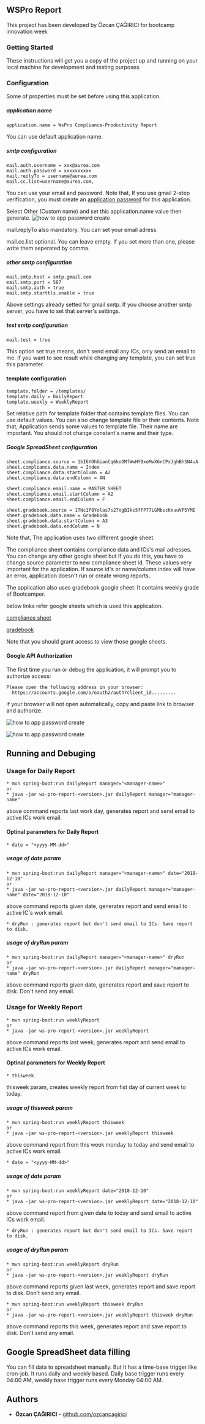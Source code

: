 ## WSPro Report

This project has been developed by Özcan ÇAĞIRICI for bootcamp innovation week

### Getting Started

These instructions will get you a copy of the project up and running on your local machine 
for development and testing purposes. 

### Configuration
Some of properties must be set before using this application.
##### application name
```
application.name = WsPro Compliance-Productivity Report
```
You can use default application name.


##### smtp configuration
```
mail.auth.username = xxx@aurea.com
mail.auth.password = xxxxxxxxxx
mail.replyTo = username@aurea.com
mail.cc.list=username@aurea.com,
```
You can use your email and password. Note that, If you use gmail 2-step verification, 
you must create an [application password](https://myaccount.google.com/apppasswords) 
for this application.

Select Other (Custom name) and set this application.name value then generate.
![how to app password create](images/gmailAppPassword.png)

mail.replyTo also mandatory. You can set your email adress.

mail.cc.list optional. You can leave empty. If you set more than one, please write
them seperated by comma.

##### other smtp configuration
```
mail.smtp.host = smtp.gmail.com
mail.smtp.port = 587
mail.smtp.auth = true
mail.smtp.starttls.enable = true
```
Above settings already setted for gmail smtp. If you choose another smtp server,
you have to set that server's settings.

##### test smtp configuration
```
mail.test = true
```
This option set true means, don't send email any ICs, only send an email to me.
If you want to see result while changing any template, you can set true this parameter.

#### template configuration
```
template.folder = /templates/
template.daily = DailyReport
template.weekly = WeeklyReport
```
Set relative path for template folder that contains template files.
You can use default values. You can also change template file or their contents.
Note that, Application sends some values to template file. Their name are important. 
You should not change constant's name and their type.

##### Google SpreadSheet configuration
```
sheet.compliance.source = 1bI6YOhGianCq6koOMfWwHY9xeMwX6nCPxJghBhSN4uA
sheet.compliance.data.name = Index
sheet.compliance.data.startColumn = A2
sheet.compliance.data.endColumn = AN

sheet.compliance.email.name = MASTER_SHEET
sheet.compliance.email.startColumn = A2
sheet.compliance.email.endColumn = F

sheet.gradebook.source = 1TNc1P8Yolas7s27VgBIks5fFP77LGMbscKxuuVP5YME
sheet.gradebook.data.name = Gradebook
sheet.gradebook.data.startColumn = A3
sheet.gradebook.data.endColumn = N
```
Note that, The application uses two different google sheet. 

The compliance sheet contains compliance data and ICs's mail adresses. You can change any other
google sheet but If you do this, you have to change source parameter to new compliance sheet id.
These values very important for the application. If source id's or name/column index will have
an error, application doesn't run or create wrong reports.

The application also uses gradebook google sheet. It contains weekly grade of Bootcamper.

below links refer google sheets which is used this application. 

[compliance sheet](https://docs.google.com/spreadsheets/d/1bI6YOhGianCq6koOMfWwHY9xeMwX6nCPxJghBhSN4uA)

[gradebook](https://docs.google.com/spreadsheets/d/1TNc1P8Yolas7s27VgBIks5fFP77LGMbscKxuuVP5YME)

Note that you should grant access to view those google sheets.

#### Google API Authorization
The first time you run or debug  the application, it will prompt you to authorize access:
```
Please open the following address in your browser:
  https://accounts.google.com/o/oauth2/auth?client_id.........
```
if your browser will not open automatically, copy and paste link to browser and authorize.

![how to app password create](images/selectYourAccount.png)

![how to app password create](images/allowAccessToProject.png)

## Running and Debuging
### Usage for Daily Report
```
* mvn spring-boot:run dailyReport manager="<manager-name>"
or
* java -jar ws-pro-report-<version>.jar dailyReport manager="manager-name"
```
above command reports last work day, generates report and send email to active ICs work email.
#### Optinal parameters for Daily Report
```
* date = "<yyyy-MM-dd>" 
```
##### usage of date param
```
* mvn spring-boot:run dailyReport manager="<manager-name>" date="2018-12-10"
or
* java -jar ws-pro-report-<version>.jar dailyReport manager="manager-name" date="2018-12-10"
```
above command reports given date, generates report and send email to active IC's work email.
```
* dryRun : generates report but don't send email to ICs. Save report to disk.
```
##### usage of dryRun param
```
* mvn spring-boot:run dailyReport manager="<manager-name>" dryRun
or
* java -jar ws-pro-report-<version>.jar dailyReport manager="manager-name" dryRun
```
above command reports given date, generates report and save report to disk. Don't send any email.

### Usage for Weekly Report
```
* mvn spring-boot:run weeklyReport
or
* java -jar ws-pro-report-<version>.jar weeklyReport
```
above command reports last week, generates report and send email to active ICs work email.
#### Optinal parameters for Weekly Report
```
* thisweek 
```
thisweek param, creates weekly report from fist day of current week to today.
##### usage of thisweek param
```
* mvn spring-boot:run weeklyReport thisweek
or
* java -jar ws-pro-report-<version>.jar weeklyReport thisweek
```
above command report from this week monday to today and send email to active ICs work email.
```
* date = "<yyyy-MM-dd>"
```
##### usage of date param
```
* mvn spring-boot:run weeklyReport date="2018-12-10"
or
* java -jar ws-pro-report-<version>.jar weeklyReport date="2018-12-10"
```
above command report from given date to today and send email to active ICs work email.
```
* dryRun : generates report but don't send email to ICs. Save report to disk.
```
##### usage of dryRun param
```
* mvn spring-boot:run weeklyReport dryRun
or
* java -jar ws-pro-report-<version>.jar weeklyReport dryRun
```
above command reports given last week, generates report and save report to disk. Don't send any email.
```
* mvn spring-boot:run weeklyReport thisweek dryRun
or
* java -jar ws-pro-report-<version>.jar weeklyReport thisweek dryRun
```
above command reports this week, generates report and save report to disk. Don't send any email.

## Google SpreadSheet data filling
You can fill data to spreadsheet manually. But It has a time-base trigger like cron-job. It runs daily and weekly based.
Daily base trigger runs every  04:00 AM, weekly base trigger runs every Monday 04:00 AM.

## Authors

* **Özcan ÇAĞIRICI** -  [github.com/ozcancagirici](https://github.com/ozcancagirici)
